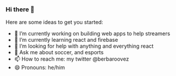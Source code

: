 ### Hi there 👋

<!--
**berbaroovez/berbaroovez** is a ✨ _special_ ✨ repository because its `README.md` (this file) appears on your GitHub profile.
-->
Here are some ideas to get you started:

- 🔭 I’m currently working on building web apps to help streamers
- 🌱 I’m currently learning  react and firebase
- 🤔 I’m looking for help with anything and everything react
- 💬 Ask me about soccer, and esports
- 📫 How to reach me: my twitter @berbaroovez
- 😄 Pronouns: he/him


